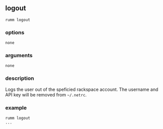 ## logout

```
rumm logout
```

### options

```
none
```

### arguments

```
none
```

### description
Logs the user out of the speficied rackspace account. The username and API key will be removed from `~/.netrc`.

### example

```
rumm logout
...
```